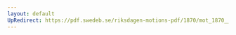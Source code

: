 ```yaml
---
layout: default
UpRedirect: https://pdf.swedeb.se/riksdagen-motions-pdf/1870/mot_1870__ak__00092.pdf
---
```

